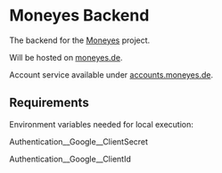 # Moneyes Backend
The backend for the [Moneyes](https://github.com/tobibodamer/moneyes) project.

Will be hosted on [moneyes.de](https://moneyes.de).

Account service available under [accounts.moneyes.de](https://accounts.moneyes.de).

## Requirements

Environment variables needed for local execution:

Authentication__Google__ClientSecret

Authentication__Google__ClientId
